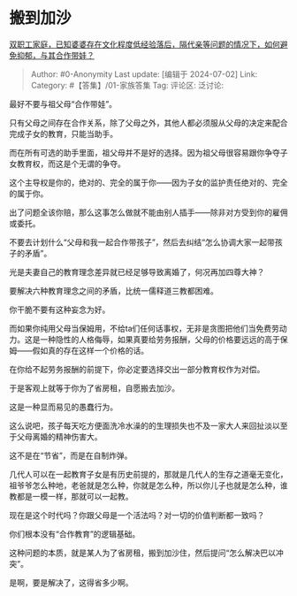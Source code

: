# 搬到加沙
[双职工家庭，已知婆婆存在文化程度低经验落后，隔代亲等问题的情况下，如何避免抑郁，与其合作带娃？](https://www.zhihu.com/question/660341827/answer/3549279216)

> Author: #0-Anonymity
> Last update: [编辑于 2024-07-02]
> Link:
> Category: #【答集】/01-家族答集 
> Tag: 
> 评论区:
> 泛讨论:

最好不要与祖父母“合作带娃”。

只有父母之间存在合作关系，除了父母之外，其他人都必须服从父母的决定来配合完成子女的教育，只能当助手。

而在所有可选的助手里面，祖父母并不是好的选择。因为祖父母很容易跟你争夺子女教育权，而这是个无谓的争夺。

这个主导权是你的，绝对的、完全的属于你——因为子女的监护责任绝对的、完全的属于你。

出了问题全该你赔，那么这事怎么做就不能由别人插手——除非对方受到你的雇佣或委托。

不要去计划什么“父母和我一起合作带孩子”，然后去纠结“怎么协调大家一起带孩子的矛盾”。

光是夫妻自己的教育理念差异就已经足够导致离婚了，何况再加四尊大神？

要解决六种教育理念之间的矛盾，比统一儒释道三教都困难。

你干脆不要有这种妄念为好。

而如果你纯用父母当保姆用，不给ta们任何话事权，无非是贪图把他们当免费劳动力。这是一种隐性的人格侮辱，如果真要给劳务报酬，父母的价格要远远的高于保姆——假如真的存在这样一个价格的话。

在你给不起劳务报酬的前提下，你必定要选择交出一部分教育权作为对偿。

于是客观上就等于你为了省房租，自愿搬去加沙。

这是一种显而易见的愚蠢行为。

这么说吧，孩子每天吃方便面洗冷水澡的的生理损失也不及一家大人来回扯淡以至于父母离婚的精神伤害大。

这不是在“节省”，而是在自制炸弹。

几代人可以在一起教育子女是有历史前提的，那就是几代人的生存之道毫无变化，祖爷爷怎么种地，老爸就是怎么种，你就是怎么种，所以你儿子也就是怎么种，谁教都是一模一样，那就可以一起教。

现在是这个时代吗？你跟父母是一个活法吗？对一切的价值判断都一致吗？

你们根本没有“合作教育”的逻辑基础。

这种问题的本质，就是某人为了省房租，搬到加沙住，然后提问“怎么解决巴以冲突”。

是啊，要是解决了，这得省多少啊。